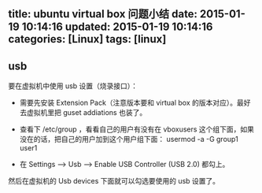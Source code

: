 title: ubuntu virtual box 问题小结
date: 2015-01-19 10:14:16
updated: 2015-01-19 10:14:16
categories: [Linux]
tags: [linux]
---

## usb
要在虚拟机中使用 usb 设置（烧录接口）： 

* 需要先安装 Extension Pack（注意版本要和 virtual box 的版本对应）。最好去虚拟机里把 guset addiations 也装了。

* 查看下 /etc/group ，看看自己的用户有没有在 vboxusers 这个组下面，如果没在的话，把自己的用户加到这个用户组下面： usermod -a -G group1 user1

* 在 Settings --> Usb --> Enable USB Controller (USB 2.0) 都勾上。

然后在虚拟机的 Usb devices 下面就可以勾选要使用的 usb 设置了。

